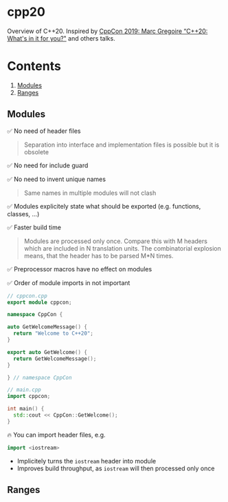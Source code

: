 # cpp20

Overview of C++20. Inspired by [CppCon 2019: Marc Gregoire “C++20: What's in it for you?"](https://youtu.be/Y652wQqbYEI?list=PLun8Ea0ZRc-k5F6yli7R1El0M77l52R0W) and others talks.

# Contents

1. [Modules](#modules)
1. [Ranges](#ranges)

<a name="modules"></a>
## Modules

:white_check_mark: No need of header files

  > Separation into interface and implementation files is possible but it is obsolete

:white_check_mark: No need for include guard

:white_check_mark: No need to invent unique names

  > Same names in multiple modules will not clash

:white_check_mark: Modules explicitely state what should be exported (e.g. functions, classes, ...)

:white_check_mark: Faster build time

  > Modules are processed only once. Compare this with M headers which are included in N translation units.
  > The combinatorial explosion means, that the header has to be parsed M*N times.

:white_check_mark: Preprocessor macros have no effect on modules 

:white_check_mark: Order of module imports in not important

```cpp
// cppcon.cpp
export module cppcon;

namespace CppCon {

auto GetWelcomeMessage() {
  return "Welcome to C++20";
}

export auto GetWelcome() {
  return GetWelcomeMessage();
}

} // namespace CppCon

// main.cpp
import cppcon;

int main() {
  std::cout << CppCon::GetWelcome();
}
```

:fire: You can import header files, e.g.

```cpp
import <iostream>
```

- Implicitely turns the `iostream` header into module
- Improves build throughput, as `iostream` will then processed only once

<a name="ranges"></a>
## Ranges


